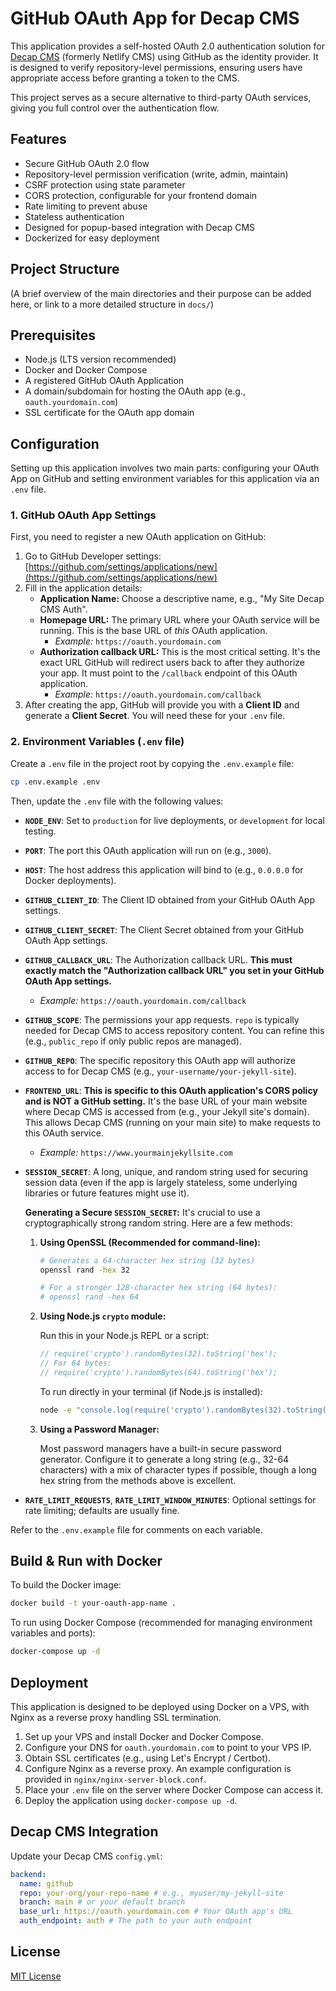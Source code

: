 # GitHub OAuth App for Decap CMS

This application provides a self-hosted OAuth 2.0 authentication solution for [Decap CMS](https://decapcms.org/) (formerly Netlify CMS) using GitHub as the identity provider. It is designed to verify repository-level permissions, ensuring users have appropriate access before granting a token to the CMS.

This project serves as a secure alternative to third-party OAuth services, giving you full control over the authentication flow.

## Features

- Secure GitHub OAuth 2.0 flow
- Repository-level permission verification (write, admin, maintain)
- CSRF protection using state parameter
- CORS protection, configurable for your frontend domain
- Rate limiting to prevent abuse
- Stateless authentication
- Designed for popup-based integration with Decap CMS
- Dockerized for easy deployment

## Project Structure

(A brief overview of the main directories and their purpose can be added here, or link to a more detailed structure in `docs/`)

## Prerequisites

- Node.js (LTS version recommended)
- Docker and Docker Compose
- A registered GitHub OAuth Application
- A domain/subdomain for hosting the OAuth app (e.g., `oauth.yourdomain.com`)
- SSL certificate for the OAuth app domain

## Configuration

Setting up this application involves two main parts: configuring your OAuth App on GitHub and setting environment variables for this application via an `.env` file.

### 1. GitHub OAuth App Settings

First, you need to register a new OAuth application on GitHub:

1. Go to GitHub Developer settings: [https://github.com/settings/applications/new](https://github.com/settings/applications/new)
2. Fill in the application details:
   - **Application Name:** Choose a descriptive name, e.g., "My Site Decap CMS Auth".
   - **Homepage URL:** The primary URL where your OAuth service will be running. This is the base URL of _this_ OAuth application.
     - _Example:_ `https://oauth.yourdomain.com`
   - **Authorization callback URL:** This is the most critical setting. It's the exact URL GitHub will redirect users back to after they authorize your app. It must point to the `/callback` endpoint of this OAuth application.
     - _Example:_ `https://oauth.yourdomain.com/callback`
3. After creating the app, GitHub will provide you with a **Client ID** and generate a **Client Secret**. You will need these for your `.env` file.

### 2. Environment Variables (`.env` file)

Create a `.env` file in the project root by copying the `.env.example` file:

```bash
cp .env.example .env
```

Then, update the `.env` file with the following values:

- **`NODE_ENV`**: Set to `production` for live deployments, or `development` for local testing.
- **`PORT`**: The port this OAuth application will run on (e.g., `3000`).
- **`HOST`**: The host address this application will bind to (e.g., `0.0.0.0` for Docker deployments).

- **`GITHUB_CLIENT_ID`**: The Client ID obtained from your GitHub OAuth App settings.
- **`GITHUB_CLIENT_SECRET`**: The Client Secret obtained from your GitHub OAuth App settings.
- **`GITHUB_CALLBACK_URL`**: The Authorization callback URL. **This must exactly match the "Authorization callback URL" you set in your GitHub OAuth App settings.**
  - _Example:_ `https://oauth.yourdomain.com/callback`
- **`GITHUB_SCOPE`**: The permissions your app requests. `repo` is typically needed for Decap CMS to access repository content. You can refine this (e.g., `public_repo` if only public repos are managed).
- **`GITHUB_REPO`**: The specific repository this OAuth app will authorize access to for Decap CMS (e.g., `your-username/your-jekyll-site`).

- **`FRONTEND_URL`**: **This is specific to this OAuth application's CORS policy and is NOT a GitHub setting.** It's the base URL of your main website where Decap CMS is accessed from (e.g., your Jekyll site's domain). This allows Decap CMS (running on your main site) to make requests to this OAuth service.
  - _Example:_ `https://www.yourmainjekyllsite.com`
- **`SESSION_SECRET`**: A long, unique, and random string used for securing session data (even if the app is largely stateless, some underlying libraries or future features might use it).

  **Generating a Secure `SESSION_SECRET`:**
  It's crucial to use a cryptographically strong random string. Here are a few methods:

  1. **Using OpenSSL (Recommended for command-line):**

      ```bash
      # Generates a 64-character hex string (32 bytes)
      openssl rand -hex 32
      
      # For a stronger 128-character hex string (64 bytes):
      # openssl rand -hex 64
      ```

  2. **Using Node.js `crypto` module:**

      Run this in your Node.js REPL or a script:

      ```javascript
      // require('crypto').randomBytes(32).toString('hex');
      // For 64 bytes:
      // require('crypto').randomBytes(64).toString('hex');
      ```

      To run directly in your terminal (if Node.js is installed):

      ```bash
      node -e "console.log(require('crypto').randomBytes(32).toString('hex'))"
      ```

  3. **Using a Password Manager:**

      Most password managers have a built-in secure password generator. Configure it to generate a long string (e.g., 32-64 characters) with a mix of character types if possible, though a long hex string from the methods above is excellent.

- **`RATE_LIMIT_REQUESTS`**, **`RATE_LIMIT_WINDOW_MINUTES`**: Optional settings for rate limiting; defaults are usually fine.

Refer to the `.env.example` file for comments on each variable.

## Build & Run with Docker

To build the Docker image:

```bash
docker build -t your-oauth-app-name .
```

To run using Docker Compose (recommended for managing environment variables and ports):

```bash
docker-compose up -d
```

## Deployment

This application is designed to be deployed using Docker on a VPS, with Nginx as a reverse proxy handling SSL termination.

1. Set up your VPS and install Docker and Docker Compose.
2. Configure your DNS for `oauth.yourdomain.com` to point to your VPS IP.
3. Obtain SSL certificates (e.g., using Let's Encrypt / Certbot).
4. Configure Nginx as a reverse proxy. An example configuration is provided in `nginx/nginx-server-block.conf`.
5. Place your `.env` file on the server where Docker Compose can access it.
6. Deploy the application using `docker-compose up -d`.

## Decap CMS Integration

Update your Decap CMS `config.yml`:

```yaml
backend:
  name: github
  repo: your-org/your-repo-name # e.g., myuser/my-jekyll-site
  branch: main # or your default branch
  base_url: https://oauth.yourdomain.com # Your OAuth app's URL
  auth_endpoint: auth # The path to your auth endpoint
```

## License

[MIT License](LICENSE)
